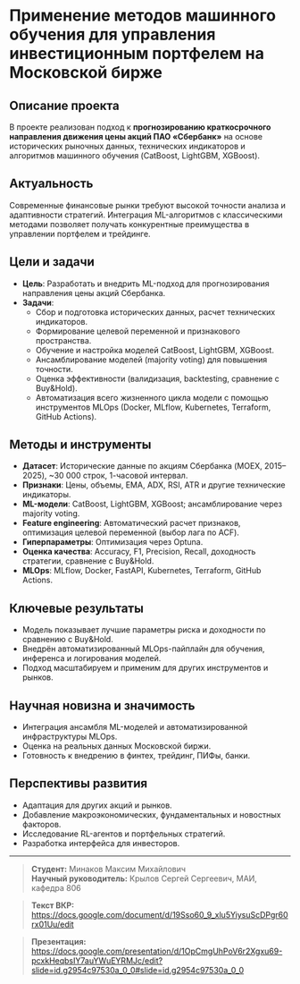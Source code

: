 # Применение методов машинного обучения для управления инвестиционным портфелем на Московской бирже

## Описание проекта

В проекте реализован подход к **прогнозированию краткосрочного направления движения цены акций ПАО «Сбербанк»** на основе исторических рыночных данных, технических индикаторов и алгоритмов машинного обучения (CatBoost, LightGBM, XGBoost).

## Актуальность

Современные финансовые рынки требуют высокой точности анализа и адаптивности стратегий. Интеграция ML-алгоритмов с классическими методами позволяет получать конкурентные преимущества в управлении портфелем и трейдинге.

## Цели и задачи

- **Цель**: Разработать и внедрить ML-подход для прогнозирования направления цены акций Сбербанка.
- **Задачи**:
    - Сбор и подготовка исторических данных, расчет технических индикаторов.
    - Формирование целевой переменной и признакового пространства.
    - Обучение и настройка моделей CatBoost, LightGBM, XGBoost.
    - Ансамблирование моделей (majority voting) для повышения точности.
    - Оценка эффективности (валидизация, backtesting, сравнение с Buy&Hold).
    - Автоматизация всего жизненного цикла модели с помощью инструментов MLOps (Docker, MLflow, Kubernetes, Terraform, GitHub Actions).

## Методы и инструменты

- **Датасет**: Исторические данные по акциям Сбербанка (MOEX, 2015–2025), ~30 000 строк, 1-часовой интервал.
- **Признаки**: Цены, объемы, EMA, ADX, RSI, ATR и другие технические индикаторы.
- **ML-модели**: CatBoost, LightGBM, XGBoost; ансамблирование через majority voting.
- **Feature engineering**: Автоматический расчет признаков, оптимизация целевой переменной (выбор лага по ACF).
- **Гиперпараметры**: Оптимизация через Optuna.
- **Оценка качества**: Accuracy, F1, Precision, Recall, доходность стратегии, сравнение с Buy&Hold.
- **MLOps**: MLflow, Docker, FastAPI, Kubernetes, Terraform, GitHub Actions.

## Ключевые результаты

- Модель показывает лучшие параметры риска и доходности по сравнению с Buy&Hold.
- Внедрён автоматизированный MLOps-пайплайн для обучения, инференса и логирования моделей.
- Подход масштабируем и применим для других инструментов и рынков.

## Научная новизна и значимость

- Интеграция ансамбля ML-моделей и автоматизированной инфраструктуры MLOps.
- Оценка на реальных данных Московской биржи.
- Готовность к внедрению в финтех, трейдинг, ПИФы, банки.

## Перспективы развития

- Адаптация для других акций и рынков.
- Добавление макроэкономических, фундаментальных и новостных факторов.
- Исследование RL-агентов и портфельных стратегий.
- Разработка интерфейса для инвесторов.

---

> **Студент:** Минаков Максим Михайлович  
> **Научный руководитель:** Крылов Сергей Сергеевич, МАИ, кафедра 806

> **Текст ВКР:** https://docs.google.com/document/d/19Sso60_9_xlu5YiysuScDPgr60rx01Uu/edit

> **Презентация:** https://docs.google.com/presentation/d/1OpCmgUhPoV6r2Xgxu69-pcxkHeqbsIY7auYWuEYRMJc/edit?slide=id.g2954c97530a_0_0#slide=id.g2954c97530a_0_0